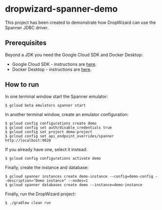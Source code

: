 # dropwizard-spanner-demo

This project has been created to demonstrate how DropWizard can use the Spanner JDBC driver. 

## Prerequisites

Beyond a JDK you need the Google Cloud SDK and Docker Desktop:
- Google Cloud SDK - instructions are [here](https://cloud.google.com/sdk/docs/install).
- Docker Desktop - instructions are [here](https://www.docker.com/products/docker-desktop).

## How to run

In one terminal window start the Spanner emulator:

```$ gcloud beta emulators spanner start```

In another terminal window, create an emulator configuration:

```
$ gcloud config configurations create demo
$ gcloud config set auth/disable_credentials true
$ gcloud config set project demo-project
$ gcloud config set api_endpoint_overrides/spanner http://localhost:9020
```
If you already have one, select it instead:

```
$ gcloud config configurations activate demo
```

Finally, create the instance and database:

```
$ gcloud spanner instances create demo-instance --config=demo-config --description="Demo instance" --nodes=1
$ gcloud spanner databases create demo --instance=demo-instance
```

Finally, run the DropWizard project:

```
$ ./gradlew clean run
```
